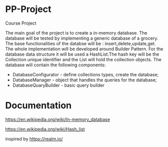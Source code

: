 # PP-Project
Course Project

The main goal of the project is to create a in-memory database.
The database will be tested by implementing a generic database of a grocery.
The base functionalities of the databse will be : insert,delete,update,get.
The whole implementation will be developed around Builder Pattern.
For the database data structure it will be used a HashList.The hash key will be the Collection unique identifier and the List will hold the collection objects.
The database will contain the following components:
- DatabaseConfigurator - define collections types, create the database;
- DatabaseManager - object that handles the queries for the database;
- DatabaseQuaryBuilder - basic query builder

# Documentation

https://en.wikipedia.org/wiki/In-memory_database

https://en.wikipedia.org/wiki/Hash_list

inspired by https://realm.io/
